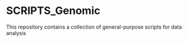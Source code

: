 # SCRIPTS_Genomic
This repository contains a collection of general-purpose scripts for data analysis
